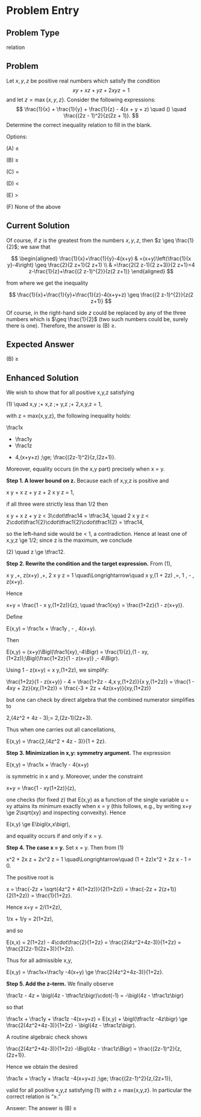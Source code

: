 # Problem Entry

## Problem Type
relation

## Problem
Let $x, y, z$ be positive real numbers which satisfy the condition
$$
x y + x z + y z + 2 x y z = 1
$$
and let $z = \max \{x, y, z\}$. Consider the following expressions:
$$
\frac{1}{x} + \frac{1}{y} + \frac{1}{z} - 4(x + y + z) \quad () \quad \frac{(2z - 1)^2}{z(2z + 1)}.
$$
Determine the correct inequality relation to fill in the blank.

Options:

(A) $\leq$ 

(B) $\geq$

(C) $=$ 

(D) $<$

(E) $>$

(F) None of the above

## Current Solution
Of course, if $z$ is the greatest from the numbers $x, y, z$, then $z \geq \frac{1}{2}$; we saw that

$$
\begin{aligned}
\frac{1}{x}+\frac{1}{y}-4(x+y) & =(x+y)\left(\frac{1}{x y}-4\right) \geq \frac{2}{2 z+1}(2 z+1) \\
& =\frac{2(2 z-1)(2 z+3)}{2 z+1}=4 z-\frac{1}{z}+\frac{(2 z-1)^{2}}{z(2 z+1)}
\end{aligned}
$$

from where we get the inequality

$$
\frac{1}{x}+\frac{1}{y}+\frac{1}{z}-4(x+y+z) \geq \frac{(2 z-1)^{2}}{z(2 z+1)}
$$

Of course, in the right-hand side $z$ could be replaced by any of the three numbers which is $\geq \frac{1}{2}$ (two such numbers could be, surely there is one). Therefore, the answer is (B) $\geq$.

## Expected Answer
(B) $\geq$

## Enhanced Solution
We wish to show that for all positive x,y,z satisfying

  (1) \quad x\,y \;+
                x\,z \;+
                y\,z \;+
                2\,x\,y\,z 
      = 1,

with z = max\{x,y,z\}, the following inequality holds:

  \frac1x 
+ \frac1y 
+ \frac1z
- 4\,(x+y+z)
\;\ge\;
\frac{(2z-1)^2}{z\,(2z+1)}.

Moreover, equality occurs (in the x,y part) precisely when x = y.

**Step 1.  A lower bound on z.**
Because each of x,y,z is positive and

  x y + x z + y z + 2 x y z = 1,

if all three were strictly less than 1/2 then

  x y + x z + y z < 3\cdot\tfrac14 = \tfrac34,
  \quad
  2 x y z < 2\cdot\tfrac1{2}\cdot\tfrac1{2}\cdot\tfrac1{2} = \tfrac14,

so the left–hand side would be < 1, a contradiction.  Hence at least one of x,y,z \ge 1/2; since z is the maximum, we conclude

  (2) \quad z \ge \tfrac12.

**Step 2.  Rewrite the condition and the target expression.**
From (1),

  x y \,+\, z(x+y) \,+\, 2 x y z = 1
  \quad\Longrightarrow\quad
  x y\,(1 + 2z) \,=\, 1 \, - \, z(x+y).

Hence

  x+y = \frac{1 - x y\,(1+2z)}{z},
  \quad
  \frac1{xy} = \frac{1+2z}{1 - z(x+y)}.

Define

  E(x,y) = \frac1x + \frac1y \, - \, 4(x+y).

Then

  E(x,y) 
  = (x+y)\Bigl(\frac1{xy}\,-4\Bigr)
  = \frac{1}{z}\,(1 - xy\,(1+2z))\;\Bigl(\frac{1+2z}{1 - z(x+y)} \,- 4\Bigr).

Using 1 - z(x+y) = x y\,(1+2z), we simplify:

  \frac{1+2z}{1 - z(x+y)} - 4
  = \frac{1+2z - 4\,x y\,(1+2z)}{x y\,(1+2z)}
  = \frac{1 - 4xy + 2z}{xy\,(1+2z)}
  = \frac{-3 + 2z + 4z(x+y)}{xy\,(1+2z)}

but one can check by direct algebra that the combined numerator simplifies to

  2\,(4z^2 + 4z - 3)\;=
    2\,(2z-1)(2z+3).

Thus when one carries out all cancellations,

  E(x,y) 
  = \frac{2\,(4z^2 + 4z - 3)}{1 + 2z}.

**Step 3.  Minimization in x,y: symmetry argument.**
The expression

  E(x,y) = \frac1x + \frac1y - 4(x+y)

is symmetric in x and y.  Moreover, under the constraint

  x+y = \frac{1 - xy(1+2z)}{z},

one checks (for fixed z) that E(x,y) as a function of the single variable u = xy
attains its minimum exactly when x = y (this follows, e.g., by writing x+y \ge 2\sqrt{xy} and inspecting convexity).  Hence

  E(x,y) \ge E\bigl(x,x\bigr),

and equality occurs if and only if x = y.

**Step 4.  The case x = y.**
Set x = y.  Then from (1)

  x^2 + 2x z + 2x^2 z = 1
  \quad\Longrightarrow\quad
  (1 + 2z)x^2 + 2z x - 1 = 0.

The positive root is

  x = \frac{-2z + \sqrt{4z^2 + 4(1+2z)}}{2(1+2z)}
      = \frac{-2z + 2(z+1)}{2(1+2z)}
      = \frac{1}{1+2z}.

Hence x+y = 2/(1+2z),

  1/x + 1/y = 2(1+2z),

and so

  E(x,x)
  = 2(1+2z)
    - 4\cdot\frac{2}{1+2z}
  = \frac{2(4z^2+4z-3)}{1+2z}
  = \frac{2(2z-1)(2z+3)}{1+2z}.

Thus for all admissible x,y,

  E(x,y) = \frac1x+\frac1y -4(x+y)
  \ge \frac{2(4z^2+4z-3)}{1+2z}.

**Step 5.  Add the z–term.**
We finally observe

  \frac1z - 4z
  = \bigl(4z - \tfrac1z\bigr)\cdot(-1)
  = -\bigl(4z - \tfrac1z\bigr)

so that

  \frac1x + \frac1y + \frac1z
  -4(x+y+z)
  = E(x,y) + \bigl(\tfrac1z -4z\bigr)
  \ge \frac{2(4z^2+4z-3)}{1+2z} 
         - \bigl(4z - \tfrac1z\bigr).

A routine algebraic check shows

  \frac{2(4z^2+4z-3)}{1+2z}
  -\Bigl(4z - \frac1z\Bigr)
  = \frac{(2z-1)^2}{z\,(2z+1)}.

Hence we obtain the desired

  \frac1x + \frac1y + \frac1z
  -4(x+y+z)
  \;\ge\;
  \frac{(2z-1)^2}{z\,(2z+1)},

valid for all positive x,y,z satisfying (1) with z = max\{x,y,z\}.  In particular the correct relation is “≥.”

Answer: The answer is (B) ≥
